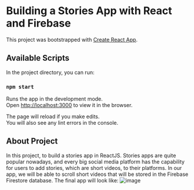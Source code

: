 # Building a Stories App with React and Firebase

This project was bootstrapped with [Create React App](https://github.com/facebook/create-react-app).

## Available Scripts

In the project directory, you can run:

### `npm start`

Runs the app in the development mode.\
Open [http://localhost:3000](http://localhost:3000) to view it in the browser.

The page will reload if you make edits.\
You will also see any lint errors in the console.

## About Project

In this project, to build a stories app in ReactJS. Stories apps are quite
popular nowadays, and every big social media platform has the capability for users to
add stories, which are short videos, to their platforms. In our app, we will be able to scroll
short videos that will be stored in the Firebase Firestore database. The final app will look
like:
![image](https://user-images.githubusercontent.com/89516817/145933678-d4a8242a-ac77-43f8-b23b-f05f1961711e.png)


